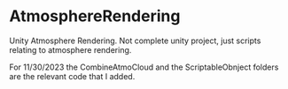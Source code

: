 # AtmosphereRendering

Unity Atmosphere Rendering. Not complete unity project, just scripts relating to atmosphere rendering.


For 11/30/2023 the CombineAtmoCloud and the ScriptableObnject folders are the relevant code that I added.
